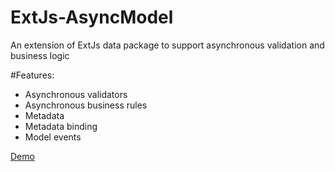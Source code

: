 # ExtJs-AsyncModel
An extension of ExtJs data package to support asynchronous validation and business logic

#Features:
- Asynchronous validators
- Asynchronous business rules
- Metadata
- Metadata binding
- Model events

[Demo](http://slimjack.github.io/ExtJs-AsyncModel/)
